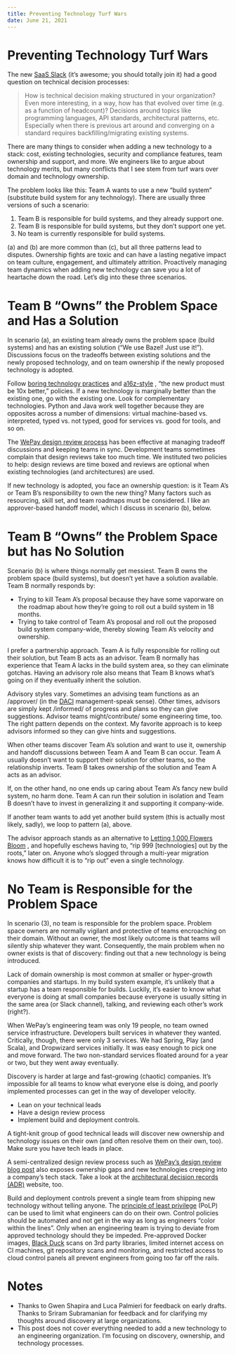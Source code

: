 ```yaml
---
title: Preventing Technology Turf Wars
date: June 21, 2021
---
```


# Preventing Technology Turf Wars
The new  [SaaS Slack](https://join.slack.com/t/saas-hgv7803/shared_invite/zt-qwvrywyr-8DmSpEzBiSWD2WQuB9r9pw)  (it’s awesome; you should totally join it) had a good question on technical decision processes:

> How is technical decision making structured in your organization? Even more interesting, in a way, how has that evolved over time (e.g. as a function of headcount)?
> Decisions around topics like programming languages, API standards, architectural patterns, etc. Especially when there is previous art around and converging on a standard requires backfilling/migrating existing systems. 

There are many things to consider when adding a new technology to a stack: cost, existing technologies, security and compliance features, team ownership and support, and more. We engineers like to argue about technology merits, but many conflicts that I see stem from turf wars over domain and technology ownership.

The problem looks like this: Team A wants to use a new “build system” (substitute build system for any technology). There are usually three versions of such a scenario:

1. Team B is responsible for build systems, and they already support one.
2. Team B is responsible for build systems, but they don’t support one yet.
3. No team is currently responsible for build systems.

(a) and (b) are more common than (c), but all three patterns lead to disputes. Ownership fights are toxic and can have a lasting negative impact on team culture, engagement, and ultimately attrition. Proactively managing team dynamics when adding new technology can save you a lot of heartache down the road. Let’s dig into these three scenarios.

# Team B “Owns” the Problem Space and Has a Solution
In scenario (a), an existing team already owns the problem space (build systems) and has an existing solution (“We use Bazel! Just use it!”). Discussions focus on the tradeoffs between existing solutions and the newly proposed technology, and on team ownership if the newly proposed technology is adopted.

Follow  [boring technology practices](http://boringtechnology.club/)  and  [a16z-style](https://a16z.com/2012/12/18/programming-your-culture/) , “the new product must be 10x better,” policies. If a new technology is marginally better than the existing one, go with the existing one. Look for complementary technologies. Python and Java work well together because they are opposites across a number of dimensions: virtual machine-based vs. interpreted, typed vs. not typed, good for services vs. good for tools, and so on.

The  [WePay design review process](https://wecode.wepay.com/posts/effective-software-design-documents)  has been effective at managing tradeoff discussions and keeping teams in sync. Development teams sometimes complain that design reviews take too much time. We instituted two policies to help: design reviews are time boxed and reviews are optional when existing technologies (and architectures) are used.

If new technology is adopted, you face an ownership question: is it Team A’s or Team B’s responsibility to own the new thing? Many factors such as resourcing, skill set, and team roadmaps must be considered. I like an approver-based handoff model, which I discuss in scenario (b), below.

# Team B “Owns” the Problem Space but has No Solution
Scenario (b) is where things normally get messiest. Team B owns the problem space (build systems), but doesn’t yet have a solution available. Team B normally responds by: 

* Trying to kill Team A’s proposal because they have some vaporware on the roadmap about how they’re going to roll out a build system in 18 months.
* Trying to take control of Team A’s proposal and roll out the proposed build system company-wide, thereby slowing Team A’s velocity and ownership.

I prefer a partnership approach. Team A is fully responsible for rolling out their solution, but Team B acts as an advisor. Team B normally has experience that Team A lacks in the build system area, so they can eliminate gotchas. Having an advisory role also means that Team B knows what’s going on if they eventually inherit the solution.

Advisory styles vary. Sometimes an advising team functions as an /approver/ (in the  [DACI](https://www.atlassian.com/team-playbook/plays/daci)  management-speak sense). Other times, advisors are simply kept /informed/ of progress and plans so they can give suggestions. Advisor teams might/contribute/ some engineering time, too. The right pattern depends on the context. My favorite approach is to keep advisors informed so they can give hints and suggestions.

When other teams discover Team A’s solution and want to use it, ownership and handoff discussions between Team A and Team B can occur. Team A usually doesn’t want to support their solution for other teams, so the relationship inverts. Team B takes ownership of the solution and Team A acts as an advisor. 

If, on the other hand, no one ends up caring about Team A’s fancy new build system, no harm done. Team A can run their solution in isolation and Team B doesn’t have to invest in generalizing it and supporting it company-wide. 

If another team wants to add yet another build system (this is actually most likely, sadly), we loop to pattern (a), above.

The advisor approach stands as an alternative to  [Letting 1,000 Flowers Bloom](https://gigamonkeys.com/flowers/) , and hopefully eschews having to, “rip 999 [technologies] out by the roots,” later on. Anyone who’s slogged through a multi-year migration knows how difficult it is to “rip out” even a single technology.

# No Team is Responsible for the Problem Space
In scenario (3), no team is responsible for the problem space. Problem space owners are normally vigilant and protective of teams encroaching on their domain. Without an owner, the most likely outcome is that teams will silently ship whatever they want. Consequently, the main problem when no owner exists is that of discovery: finding out that a new technology is being introduced.

Lack of domain ownership is most common at smaller or hyper-growth companies and startups. In my build system example, it’s unlikely that a startup has a team responsible for builds. Luckily, it’s easier to know what everyone is doing at small companies because everyone is usually sitting in the same area (or Slack channel), talking, and reviewing each other’s work (right?).

When WePay’s engineering team was only 19 people, no team owned service infrastructure. Developers built services in whatever they wanted. Critically, though, there were only 3 services. We had Spring, Play (and Scala), and Dropwizard services initially. It was easy enough to pick one and move forward. The two non-standard services floated around for a year or two, but they went away eventually.

Discovery is harder at large and fast-growing (chaotic) companies. It’s impossible for all teams to know what everyone else is doing, and poorly implemented processes can get in the way of developer velocity.

* Lean on your technical leads
* Have a design review process 
* Implement build and deployment controls.

A tight-knit group of good technical leads will discover new ownership and technology issues on their own (and often resolve them on their own, too). Make sure you have tech leads in place.

A semi-centralized design review process such as  [WePay’s design review blog post](https://wecode.wepay.com/posts/effective-software-design-documents)  also exposes ownership gaps and new technologies creeping into a company’s tech stack. Take a look at the  [architectural decision records (ADR)](https://adr.github.io/)  website, too.

Build and deployment controls prevent a single team from shipping new technology without telling anyone. The  [principle of least privilege](https://en.wikipedia.org/wiki/Principle_of_least_privilege)  (PoLP) can be used to limit what engineers can do on their own. Control policies should be automated and not get in the way as long as engineers “color within the lines”. Only when an engineering team is trying to deviate from approved technology should they be impeded. Pre-approved Docker images,  [Black Duck](https://www.blackducksoftware.com/)  scans on 3rd party libraries, limited internet access on CI machines, git repository scans and monitoring, and restricted access to cloud control panels all prevent engineers from going too far off the rails.

# Notes
* Thanks to Gwen Shapira and Luca Palmieri for feedback on early drafts. Thanks to  Sriram Subramanian for feedback and for clarifying my thoughts around discovery at large organizations.
* This post does not cover everything needed to add a new technology to an engineering organization. I’m focusing on discovery, ownership, and technology processes.